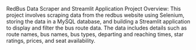 RedBus Data Scraper and Streamlit Application
Project Overview: This project involves scraping data from the redbus website using Selenium, storing the data in a MySQL database, and building a Streamlit application to display and filter the bus route data. The data includes details such as route names, bus names, bus types, departing and reaching times, star ratings, prices, and seat availability.

